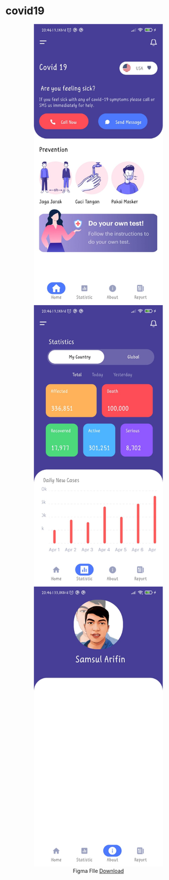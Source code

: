 # covid19

<p align="center">
  <img src="https://github.com/samsularifin05/covid19/blob/main/assets/home.jpeg?raw=true" width="350" alt="Home">
  <img src="https://github.com/samsularifin05/covid19/blob/main/assets/statistic.jpeg?raw=true" width="350" alt="statistic">
  <img src="https://github.com/samsularifin05/covid19/blob/main/assets/about.jpeg?raw=true" width="350" alt="About"><br/>
  Figma FIle <a href="https://github.com/samsularifin05/covid19/blob/main/assets/covid-19app.fig"> Download </a>
</p>
